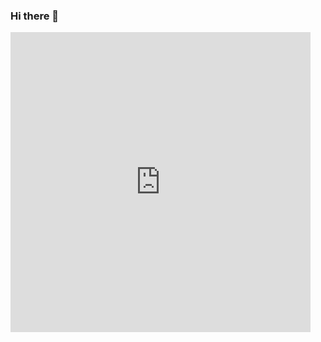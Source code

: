 ### Hi there 👋

<div style="width:480px">
  <iframe allow="fullscreen" frameBorder="0" height="480" src="https://giphy.com/embed/iFyYc5cmYtTYSbFhYL/video" width="480">
  </iframe>
</div>


